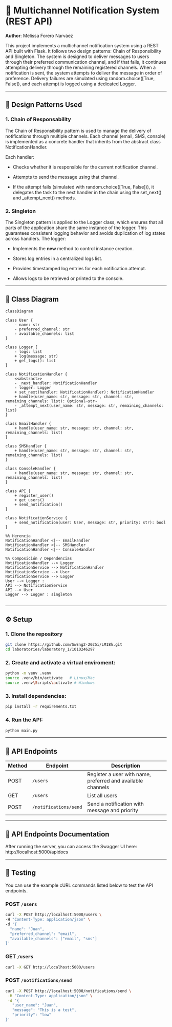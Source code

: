 # 🔔 Multichannel Notification System (REST API)
**Author**: Melissa Forero Narváez

This project implements a multichannel notification system using a REST API built with Flask. It follows two design patterns: 
Chain of Responsibility and Singleton. The system is designed to deliver messages to users through their preferred communication channel, and if that fails, it continues attempting delivery through the remaining registered channels.
When a notification is sent, the system attempts to deliver the message in order of preference. 
Delivery failures are simulated using random.choice([True, False]), and each attempt is logged using a dedicated Logger.

---

## 📌 Design Patterns Used

### 1. **Chain of Responsability**
The Chain of Responsibility pattern is used to manage the delivery of notifications through multiple channels. Each channel (email, SMS, console) 
is implemented as a concrete handler that inherits from the abstract class NotificationHandler.

Each handler:

- Checks whether it is responsible for the current notification channel.

- Attempts to send the message using that channel.

- If the attempt fails (simulated with random.choice([True, False])), it delegates the task to the next handler in the chain using the set_next() and _attempt_next() methods.

### 2. **Singleton**
The Singleton pattern is applied to the Logger class, which ensures that all parts of the application share the same instance of the logger. 
This guarantees consistent logging behavior and avoids duplication of log states across handlers.
The logger:

- Implements the __new__ method to control instance creation.

- Stores log entries in a centralized logs list.

- Provides timestamped log entries for each notification attempt.

- Allows logs to be retrieved or printed to the console.

---

## 🧩 Class Diagram
```mermaid
classDiagram

class User {
    - name: str
    - preferred_channel: str
    - available_channels: list
}

class Logger {
    - logs: list
    + log(message: str)
    + get_logs(): list
}

class NotificationHandler {
    <<abstract>>
    - _next_handler: NotificationHandler
    - logger: Logger
    + set_next(handler: NotificationHandler): NotificationHandler
    + handle(user_name: str, message: str, channel: str, remaining_channels: list): Optional~str~
    - _attempt_next(user_name: str, message: str, remaining_channels: list)
}

class EmailHandler {
    + handle(user_name: str, message: str, channel: str, remaining_channels: list)
}

class SMSHandler {
    + handle(user_name: str, message: str, channel: str, remaining_channels: list)
}

class ConsoleHandler {
    + handle(user_name: str, message: str, channel: str, remaining_channels: list)
}

class API {
    + register_user()
    + get_users()
    + send_notification()
}

class NotificationService {
    + send_notification(user: User, message: str, priority: str): bool
}

%% Herencia
NotificationHandler <|-- EmailHandler
NotificationHandler <|-- SMSHandler
NotificationHandler <|-- ConsoleHandler

%% Composición / Dependencias
NotificationHandler --> Logger
NotificationService --> NotificationHandler
NotificationService --> User
NotificationService --> Logger
User --> Logger : 
API --> NotificationService
API --> User
Logger --> Logger : singleton
 
```
---

## ⚙️ Setup
### 1. Clone the repository

   ```bash
   git clone https://github.com/SwEng2-2025i/LM18h.git
   cd laboratories/laboratory_1/1010246297
   ```

### 2. Create and activate a virtual enviroment:

   ```bash
   python -m venv .venv
   source .venv/bin/activate   # Linux/Mac
   source .venv\Scripts\activate # Windows
   ```

### 3. Install dependencies:

   ```bash
   pip install -r requirements.txt
   ```

### 4. Run the API:

   ```bash
   python main.py
   ```

---


## 🔧 API Endpoints
| Method | Endpoint              | Description                                      |
|--------|-----------------------|--------------------------------------------------|
| POST   | `/users`              | Register a user with name, preferred and available channels |
| GET    | `/users`              | List all users                                   |
| POST   | `/notifications/send` | Send a notification with message and priority    |

---

## 📄 API Endpoints Documentation
After running the server, you can access the Swagger UI here: http://localhost:5000/apidocs 

---


## 🧪 Testing
You can use the example cURL commands listed below to test the API endpoints.
### POST `/users`
``` bash
curl -X POST http://localhost:5000/users \
-H "Content-Type: application/json" \
-d '{
  "name": "Juan",
  "preferred_channel": "email",
  "available_channels": ["email", "sms"]
}'
```
### GET `/users`
``` bash
curl -X GET http://localhost:5000/users
```
### POST `/notifications/send`
``` bash
curl -X POST http://localhost:5000/notifications/send \
 -H "Content-Type: application/json" \
 -d '{
   "user_name": "Juan", 
   "message": "This is a test", 
   "priority": "low"
}'
```